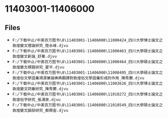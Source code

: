# 11403001-11406000

## Files

- `F:/下载中止/中美百万图书\8\11403001-11406000\11000424_四川大學博士論文之敦煌變文理論研究_陸永峰.djvu`
- `F:/下载中止/中美百万图书\8\11403001-11406000\11000463_四川大學碩士論文之敦煌變文新論_舒華.djvu`
- `F:/下载中止/中美百万图书\8\11403001-11406000\11000464_四川大學碩士論文之敦煌變文標題研究_翟平.djvu`
- `F:/下载中止/中美百万图书\8\11403001-11406000\11000495_四川大學碩士論文之敦煌俗文學語彙溯源兼論佛典翻譯對敦煌俗文學語彙形成的作用_陳秀蘭.djvu`
- `F:/下载中止/中美百万图书\8\11403001-11406000\11003626_四川大學博士論文之敦煌變文詞彙研究_陳秀蘭.djvu`
- `F:/下载中止/中美百万图书\8\11403001-11406000\11010272_四川大學博士論文之敦煌俗字研究_張湧泉.djvu`
- `F:/下载中止/中美百万图书\8\11403001-11406000\11010549_四川大學碩士論文之敦煌變文韻部研究_都興宙.djvu`
